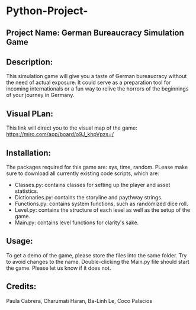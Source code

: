 # Python-Project-

## Project Name: German Bureaucracy Simulation Game 

## Description: 
This simulation game will give you a taste of German bureaucracy without the need of actual exposure. 
It could serve as a preparation tool for incoming internationals or a fun way to relive the horrors of the beginnings of your journey in Germany.

## Visual PLan: 
This link will direct you to the visual map of the game: https://miro.com/app/board/o9J_khpVpzs=/

## Installation: 
The packages required for this game are: sys, time, random. 
PLease make sure to download all currently existing code scripts, which are: 
- Classes.py: contains classes for setting up the player and asset statistics.
- Dictionaries.py: contains the storyline and paythway strings.
- Functions.py: contains system functions, such as randomized dice roll. 
- Level.py: contains the structure of each level as well as the setup of the game. 
- Main.py: contains level functions for clarity's sake.

## Usage: 
To get a demo of the game, please store the files into the same folder. Try to avoid changes to the name. Double-clicking the Main.py file should start the game. 
Please let us know if it does not. 

## Credits: 
Paula Cabrera, Charumati Haran, Ba-Linh Le, Coco Palacios
